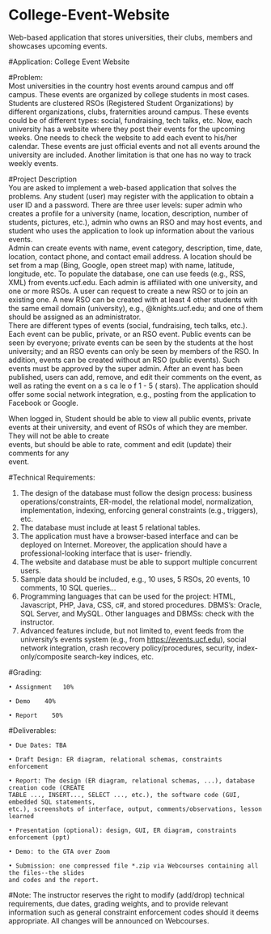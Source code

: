 # College-Event-Website
Web-based application that stores universities, their clubs, members and showcases upcoming events.

#Application: College Event Website    

#Problem:  
Most  universities in  the country  host  events  around  campus  and  off  campus.  These  events are 
organized  by  college  students  in  most  cases.   Students  are  clustered  RSOs (Registered Student 
Organizations)  by  different organizations, clubs, fraternities around campus. These events could 
be  of  different  types:  social,  fundraising,  tech  talks,  etc.    Now,  each  university  has  a  website 
where they post their events for the upcoming weeks.    One needs to check the website to add 
each event to his/her calendar.    These events are just official events and not  all events around 
the university are included.  Another limitation is that one has no way to track weekly events. 
  
#Project Description  
You  are  asked  to  implement  a  web-based  application  that  solves  the  problems.      Any  student 
(user)  may  register  with  the  application  to  obtain  a  user  ID  and  a  password.  There  are  three 
user  levels:  super  admin  who  creates  a  profile  for  a  university  (name,  location,  description, 
number of students, pictures, etc.), admin who owns an RSO and may host events, and student 
who uses the application to look up information about the various events.  
Admin  can  create  events  with  name,  event  category,  description,  time,  date,  location,  contact 
phone,  and  contact  email  address.   A  location  should  be  set  from  a  map  (Bing,  Google,  open 
street  map)  with  name,  latitude,  longitude,  etc.  To  populate  the  database,  one  can  use  feeds 
(e.g.,  RSS,  XML)  from  events.ucf.edu.    Each  admin  is  affiliated  with  one  university, and  one  or 
more RSOs. A  user can  request to create a new RSO  or to  join  an  existing one.   A new  RSO  can 
be  created  with  at  least  4  other  students  with  the  same  email  domain  (university),  e.g., 
@knights.ucf.edu; and one of them should be assigned as an administrator.  
There are different types of events (social, fundraising, tech talks, etc.).  Each event can be public, 
private, or an RSO event. Public events can be seen by everyone; private events can be seen by 
the students at the host university; and an RSO events can only be seen by members of the RSO. 
In addition, events can be created without an RSO (public events).  Such events must be 
approved by the super admin.   After an  event has been published, users can add, remove, and 
edit their comments on the event, as  well  as  rating  the  event  on   a   s ca le   o f  1 - 5   ( stars).  The 
application  should  offer  some  social network integration, e.g., posting from the application to 
Facebook or Google. 
 
When  logged  in,  Student  should  be  able  to  view  all  public  events,  private  events  at  their 
university,  and  event  of  RSOs  of  which  they  are  member.  They  will  not  be  able  to  create  
events,  but  should  be  able  to  rate,  comment  and  edit  (update)  their  comments  for  any  
event.   

#Technical Requirements:  
1. The design of the database must follow the design process: business 
operations/constraints, ER-model, the relational model, normalization, implementation, 
indexing, enforcing general constraints (e.g., triggers), etc.  
2. The database must include at least 5 relational tables. 
3. The application must have a browser-based interface and can be deployed on Internet. 
Moreover, the application should have a professional-looking interface that is user-
friendly. 
4. The website and database must be able to support multiple concurrent users. 
5. Sample data should be included, e.g., 10 uses, 5 RSOs, 20 events, 10 comments, 10 SQL 
queries... 
6. Programming languages that can be used for the project: HTML, Javascript, PHP, Java, CSS, 
c#, and stored procedures.  DBMS’s: Oracle, SQL Server, and MySQL. Other languages and 
DBMSs: check with the instructor. 
7. Advanced features include, but not limited to, event feeds from the university’s events 
system (e.g., from https://events.ucf.edu), social network integration, crash recovery 
policy/procedures, security, index-only/composite search-key indices, etc.    

#Grading:  
	
	• Assignment   10% 
	
	• Demo    40% 
	
	• Report    50%   

#Deliverables: 
	
	• Due Dates: TBA 
	
	• Draft Design: ER diagram, relational schemas, constraints enforcement 
	
	• Report: The design (ER diagram, relational schemas, ...), database creation code (CREATE 
	TABLE ..., INSERT..., SELECT ..., etc.), the software code (GUI, embedded SQL statements, 
	etc.), screenshots of interface, output, comments/observations, lesson learned 
	
	• Presentation (optional): design, GUI, ER diagram, constraints enforcement (ppt) 
	
	• Demo: to the GTA over Zoom 
	
	• Submission: one compressed file *.zip via Webcourses containing all the files--the slides 
	and codes and the report.  
 
 
#Note: 
 The instructor reserves the right to modify (add/drop) technical requirements, due dates, 
grading weights, and to provide relevant information such as general constraint enforcement 
codes should it deems appropriate. All changes will be announced on Webcourses. 
